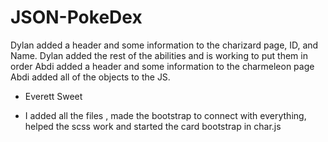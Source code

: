 # JSON-PokeDex
Dylan added a header and some information to the charizard page, ID, and Name.
Dylan added the rest of the abilities and is working to put them in order
Abdi added a header and some information to the charmeleon page
Abdi added all of the objects to the JS. 

- Everett Sweet
* I added all the files , made the bootstrap to connect with everything, helped the scss work and started the card bootstrap in char.js


